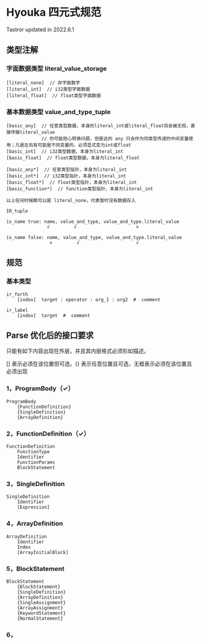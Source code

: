 # Hyouka 四元式规范

Tastror updated in 2022.6.1

## 类型注解

### 字面数据类型 literal_value_storage

```
[literal_none]  // 非字面数字
[literal_int]  // i32类型字面数据
[literal_float]  // float类型字面数据
```



### 基本数据类型 value_and_type_tuple

```
[basic_any]  // 任意类型数据，本身的literal_int或literal_float将会被无视，直接传输literal_value
             // 你可能担心转换问题，但是这的 any 只会作为同类型传递的中间变量使用；凡是左右有可能是不同变量的，必须显式变为int或float
[basic_int]  // i32类型数据，本身为literal_int
[basic_float]  // float类型数据，本身为literal_float

[basic_any*]  // 任意类型指针，本身为literal_int
[basic_int*]  // i32类型指针，本身为literal_int
[basic_float*]  // float类型指针，本身为literal_int
[basic_function*]  // function类型指针，本身为literal_int

以上任何时候都可以是 literal_none，代表暂时没有数据存入
```



```
IR_tuple

is_name true: name, value_and_type, value_and_type.literal_value
               √         √                      ×

is_name false: name, value_and_type, value_and_type.literal_value
                ×         √                     √
```





## 规范

### 基本类型

```
ir_forth
    [index]  target : operator : org_1 : org2  #  comment

ir_label
    [index]  target  #  comment
```





## Parse 优化后的接口要求

只能有如下内容出现在外层，并且其内层格式必须形如描述。

[] 表示必须在该位置但可选，{} 表示任意位置且可选，无框表示必须在该位置且必须出现

### 1，ProgramBody（✓）

```
ProgramBody
    {FunctionDefinition}
    {SingleDefinition}
    {ArrayDefinition}
```



### 2，FunctionDefinition（✓）

```
FunctionDefinition
    FunctionType
    Identifier
    FunctionParams
    BlockStatement
```



### 3，SingleDefinition

```
SingleDefinition
    Identifier
    [Expression]
```



### 4，ArrayDefinition

```
ArrayDefinition
    Identifier
    Index
    [ArrayInitialBlock]
```



### 5，BlockStatement

```
BlockStatement
    {BlockStatement}
    {SingleDefinition}
    {ArrayDefinition}
    {SingleAssignment}
    {ArrayAssignment}
    {KeywordStatement}
    {NormalStatement}
```



### 6，
